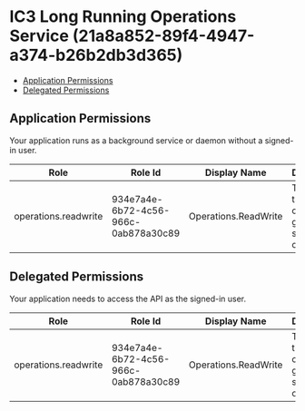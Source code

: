 # IC3 Long Running Operations Service (21a8a852-89f4-4947-a374-b26b2db3d365)
- [Application Permissions](#application-permissions)
- [Delegated Permissions](#delegated-permissions)

## Application Permissions
Your application runs as a background service or daemon without a signed-in user.

| Role | Role Id | Display Name | Description |
|---|---|---|---|
| operations.readwrite | 934e7a4e-6b72-4c56-966c-0ab878a30c89 | Operations.ReadWrite | This allows the user to create and get the status of operations. |

## Delegated Permissions
Your application needs to access the API as the signed-in user. 

| Role | Role Id | Display Name | Description |
|---|---|---|---|
| operations.readwrite | 934e7a4e-6b72-4c56-966c-0ab878a30c89 | Operations.ReadWrite | This allows the user to create and get the status of operations. |

